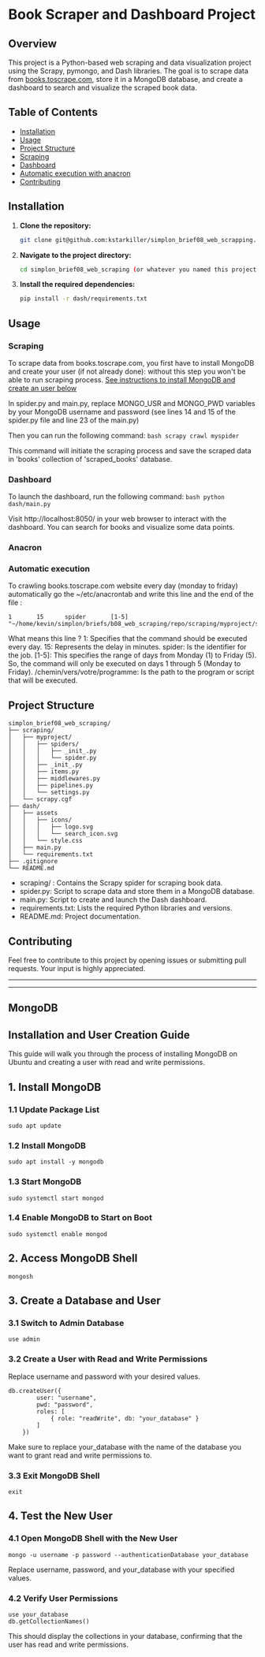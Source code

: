 # Book Scraper and Dashboard Project

## Overview

This project is a Python-based web scraping and data visualization project using the Scrapy, pymongo, and Dash libraries. The goal is to scrape data from [books.toscrape.com](http://books.toscrape.com), store it in a MongoDB database, and create a dashboard to search and visualize the scraped book data.

## Table of Contents

- [Installation](#installation)
- [Usage](#usage)
- [Project Structure](#project-structure)
- [Scraping](#scraping)
- [Dashboard](#dashboard)
- [Automatic execution with anacron](#anacron)
- [Contributing](#contributing)

## Installation

1. **Clone the repository:**

    ```bash
    git clone git@github.com:kstarkiller/simplon_brief08_web_scrapping.git
    ```

2. **Navigate to the project directory:**
    ```bash
    cd simplon_brief08_web_scraping (or whatever you named this project)
    ```

3. **Install the required dependencies:**
    ```bash
    pip install -r dash/requirements.txt
    ```

## Usage
### Scraping
To scrape data from books.toscrape.com, you first have to install MongoDB and create your user (if not already done): without this step you won't be able to run scraping process.
[See instructions to install MongoDB and create an user below](#MongoDB)

In spider.py and main.py, replace MONGO_USR and MONGO_PWD variables by your MongoDB username and password (see lines 14 and 15 of the spider.py file and line 23 of the main.py)

Then you can run the following command:
    ```bash
    scrapy crawl myspider
    ```

This command will initiate the scraping process and save the scraped data in 'books' collection of 'scraped_books' database.

### Dashboard
To launch the dashboard, run the following command:
    ```bash
    python dash/main.py
    ```

Visit http://localhost:8050/ in your web browser to interact with the dashboard. You can search for books and visualize some data points.

### Anacron
### Automatic execution
To crawling books.toscrape.com website every day (monday to friday) automatically go the ~/etc/anacrontab and write this line and the end of the file :

    1       15      spider       [1-5] "~/home/kevin/simplon/briefs/b08_web_scraping/repo/scraping/myproject/spiders/spider.py"
    
What means this line ?
1: Specifies that the command should be executed every day.
15: Represents the delay in minutes.
spider: Is the identifier for the job.
[1-5]: This specifies the range of days from Monday (1) to Friday (5). So, the command will only be executed on days 1 through 5 (Monday to Friday).
/chemin/vers/votre/programme: Is the path to the program or script that will be executed.

## Project Structure
    simplon_brief08_web_scraping/
    ├── scraping/
    │   ├── myproject/
    │   │   ├── spiders/
    │   │   │   ├── _init_.py
    │   │   │   └── spider.py
    │   │   ├── _init_.py
    │   │   ├── items.py
    │   │   ├── middlewares.py
    │   │   ├── pipelines.py
    │   │   └── settings.py
    │   └── scrapy.cgf
    ├── dash/
    │   ├── assets
    │   │   ├── icons/
    │   │   │   ├── logo.svg
    │   │   │   └── search_icon.svg
    │   │   └── style.css
    │   ├── main.py
    │   └── requirements.txt
    ├── .gitignore
    └── README.md

- scraping/ : Contains the Scrapy spider for scraping book data.
- spider.py: Script to scrape data and store them in a MongoDB database.
- main.py: Script to create and launch the Dash dashboard.
- requirements.txt: Lists the required Python libraries and versions.
- README.md: Project documentation.

## Contributing
Feel free to contribute to this project by opening issues or submitting pull requests. Your input is highly appreciated.

-----------------------------------------------------------------
-----------------------------------------------------------------

## MongoDB
## Installation and User Creation Guide

This guide will walk you through the process of installing MongoDB on Ubuntu and creating a user with read and write permissions.

## 1. Install MongoDB

### 1.1 Update Package List
    sudo apt update

### 1.2 Install MongoDB
    sudo apt install -y mongodb

### 1.3 Start MongoDB
    sudo systemctl start mongod

### 1.4 Enable MongoDB to Start on Boot
    sudo systemctl enable mongod

## 2. Access MongoDB Shell
    mongosh

## 3. Create a Database and User
### 3.1 Switch to Admin Database
    use admin

### 3.2 Create a User with Read and Write Permissions
Replace username and password with your desired values.

    db.createUser({
            user: "username",
            pwd: "password",
            roles: [
                { role: "readWrite", db: "your_database" }
            ]
        })
        
Make sure to replace your_database with the name of the database you want to grant read and write permissions to.

### 3.3 Exit MongoDB Shell
    exit

## 4. Test the New User
### 4.1 Open MongoDB Shell with the New User
    mongo -u username -p password --authenticationDatabase your_database
Replace username, password, and your_database with your specified values.

### 4.2 Verify User Permissions
    use your_database
    db.getCollectionNames()
This should display the collections in your database, confirming that the user has read and write permissions.
